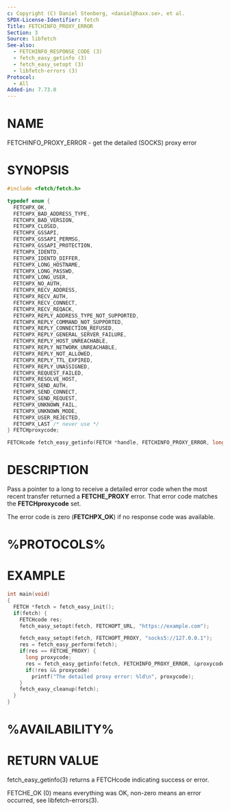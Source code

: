 ```yaml
---
c: Copyright (C) Daniel Stenberg, <daniel@haxx.se>, et al.
SPDX-License-Identifier: fetch
Title: FETCHINFO_PROXY_ERROR
Section: 3
Source: libfetch
See-also:
  - FETCHINFO_RESPONSE_CODE (3)
  - fetch_easy_getinfo (3)
  - fetch_easy_setopt (3)
  - libfetch-errors (3)
Protocol:
  - All
Added-in: 7.73.0
---
```


# NAME

FETCHINFO_PROXY_ERROR - get the detailed (SOCKS) proxy error

# SYNOPSIS

~~~c
#include <fetch/fetch.h>

typedef enum {
  FETCHPX_OK,
  FETCHPX_BAD_ADDRESS_TYPE,
  FETCHPX_BAD_VERSION,
  FETCHPX_CLOSED,
  FETCHPX_GSSAPI,
  FETCHPX_GSSAPI_PERMSG,
  FETCHPX_GSSAPI_PROTECTION,
  FETCHPX_IDENTD,
  FETCHPX_IDENTD_DIFFER,
  FETCHPX_LONG_HOSTNAME,
  FETCHPX_LONG_PASSWD,
  FETCHPX_LONG_USER,
  FETCHPX_NO_AUTH,
  FETCHPX_RECV_ADDRESS,
  FETCHPX_RECV_AUTH,
  FETCHPX_RECV_CONNECT,
  FETCHPX_RECV_REQACK,
  FETCHPX_REPLY_ADDRESS_TYPE_NOT_SUPPORTED,
  FETCHPX_REPLY_COMMAND_NOT_SUPPORTED,
  FETCHPX_REPLY_CONNECTION_REFUSED,
  FETCHPX_REPLY_GENERAL_SERVER_FAILURE,
  FETCHPX_REPLY_HOST_UNREACHABLE,
  FETCHPX_REPLY_NETWORK_UNREACHABLE,
  FETCHPX_REPLY_NOT_ALLOWED,
  FETCHPX_REPLY_TTL_EXPIRED,
  FETCHPX_REPLY_UNASSIGNED,
  FETCHPX_REQUEST_FAILED,
  FETCHPX_RESOLVE_HOST,
  FETCHPX_SEND_AUTH,
  FETCHPX_SEND_CONNECT,
  FETCHPX_SEND_REQUEST,
  FETCHPX_UNKNOWN_FAIL,
  FETCHPX_UNKNOWN_MODE,
  FETCHPX_USER_REJECTED,
  FETCHPX_LAST /* never use */
} FETCHproxycode;

FETCHcode fetch_easy_getinfo(FETCH *handle, FETCHINFO_PROXY_ERROR, long *detail);
~~~

# DESCRIPTION

Pass a pointer to a long to receive a detailed error code when the most recent
transfer returned a **FETCHE_PROXY** error. That error code matches the
**FETCHproxycode** set.

The error code is zero (**FETCHPX_OK**) if no response code was available.

# %PROTOCOLS%

# EXAMPLE

~~~c
int main(void)
{
  FETCH *fetch = fetch_easy_init();
  if(fetch) {
    FETCHcode res;
    fetch_easy_setopt(fetch, FETCHOPT_URL, "https://example.com");

    fetch_easy_setopt(fetch, FETCHOPT_PROXY, "socks5://127.0.0.1");
    res = fetch_easy_perform(fetch);
    if(res == FETCHE_PROXY) {
      long proxycode;
      res = fetch_easy_getinfo(fetch, FETCHINFO_PROXY_ERROR, &proxycode);
      if(!res && proxycode)
        printf("The detailed proxy error: %ld\n", proxycode);
    }
    fetch_easy_cleanup(fetch);
  }
}
~~~

# %AVAILABILITY%

# RETURN VALUE

fetch_easy_getinfo(3) returns a FETCHcode indicating success or error.

FETCHE_OK (0) means everything was OK, non-zero means an error occurred, see
libfetch-errors(3).
